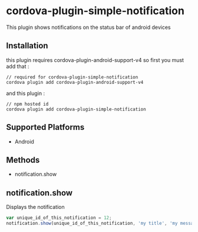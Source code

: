 # cordova-plugin-simple-notification

This plugin shows notifications on the status bar of android devices



## Installation
this plugin requires cordova-plugin-android-support-v4 so first you must add that :

    // required for cordova-plugin-simple-notification
    cordova plugin add cordova-plugin-android-support-v4

and this plugin :

    // npm hosted id
    cordova plugin add cordova-plugin-simple-notification

## Supported Platforms

- Android

## Methods

- notification.show

## notification.show

Displays the notification

```js
var unique_id_of_this_notification = 12;
notification.show(unique_id_of_this_notification, 'my title', 'my message');
```